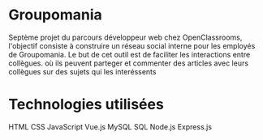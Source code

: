 # Groupomania

Septème projet du parcours développeur web chez OpenClassrooms, l'objectif consiste à construire un réseau social interne pour les employés de Groupomania. Le but de cet outil est de faciliter les interactions entre collègues. où ils peuvent parteger et commenter des articles avec leurs collègues sur des sujets qui les interéssents


# Technologies utilisées

  HTML
  CSS
  JavaScript
  Vue.js
  MySQL
  SQL
  Node.js
  Express.js
